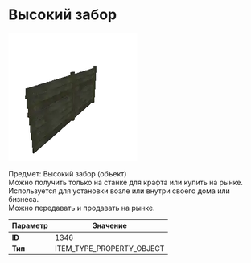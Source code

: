 # Высокий забор

![Item Image](../img/1346.webp?raw=true)

Предмет: Высокий забор (объект)<br>Можно получить только на станке для крафта или купить на рынке.<br>Используется для установки возле или внутри своего дома или бизнеса.<br>Можно передавать и продавать на рынке.


| Параметр | Значение |
|----------|----------|
| **ID** | 1346 |
| **Тип** | ITEM_TYPE_PROPERTY_OBJECT |

